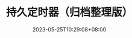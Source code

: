 ---
title: "持久定时器（归档整理版）"
description: 
date: 2023-05-25T10:29:08+08:00
image: 
math: 
license: 
hidden: false
comments: true
draft: true
---